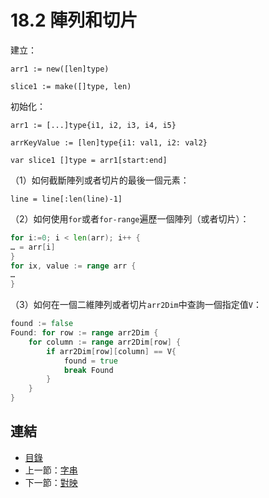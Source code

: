 # 18.2 陣列和切片

建立：

`arr1 := new([len]type)`

`slice1 := make([]type, len)`

初始化：

`arr1 := [...]type{i1, i2, i3, i4, i5}`

`arrKeyValue := [len]type{i1: val1, i2: val2}`

`var slice1 []type = arr1[start:end]`

（1）如何截斷陣列或者切片的最後一個元素：

`line = line[:len(line)-1]`

（2）如何使用`for`或者`for-range`遍歷一個陣列（或者切片）：

```go
for i:=0; i < len(arr); i++ {
… = arr[i]
}
for ix, value := range arr {
…
}
```

（3）如何在一個二維陣列或者切片`arr2Dim`中查詢一個指定值`V`：

```go
found := false
Found: for row := range arr2Dim {
    for column := range arr2Dim[row] {
        if arr2Dim[row][column] == V{
            found = true
            break Found
        }
    }
}
```

## 連結

- [目錄](directory.md)
- 上一節：[字串](18.1.md)
- 下一節：[對映](18.3.md)